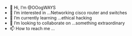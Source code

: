 - 👋 Hi, I’m @OOogWAYS
- 👀 I’m interested in ...Networking cisco router and switches
- 🌱 I’m currently learning ...ethical hacking
- 💞️ I’m looking to collaborate on ...something extraordinary
- 📫 How to reach me ...

<!---
OOogWAYS/OOogWAYS is a ✨ special ✨ repository because its `README.md` (this file) appears on your GitHub profile.
You can click the Preview link to take a look at your changes.
--->

